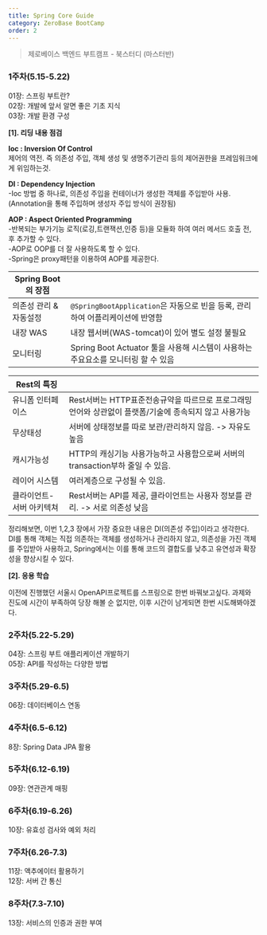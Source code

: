 ```yaml
---
title: Spring Core Guide
category: ZeroBase BootCamp
order: 2
---
```

> 제로베이스 백엔드 부트캠프 - 북스터디 (마스터반)

### 1주차(5.15-5.22)

01장: 스프링 부트란?<br>
02장: 개발에 앞서 알면 좋은 기초 지식<br>
03장: 개발 환경 구성

**[1]. 리딩 내용 점검**
<div class="content-box">
<b>Ioc : Inversion Of Control</b><br>
제어의 역전. 즉 의존성 주입, 객체 생성 및 생명주기관리 등의 제어권한을 프레임워크에게 위임하는것. <br>

<b>DI : Dependency Injection</b><br>
-Ioc 방법 중 하나로, 의존성 주입을 컨테이너가 생성한 객체를 주입받아 사용. (Annotation을 통해 주입하며 생성자 주입 방식이 권장됨)<br>

<b>AOP : Aspect Oriented Programming</b><br>
-반복되는 부가기능 로직(로깅,트랜잭션,인증 등)을 모듈화 하여 여러 메서드 호출 전, 후 추가할 수 있다.<br> 
-AOP로 OOP를 더 잘 사용하도록 할 수 있다.<br>
-Spring은 proxy패턴을 이용하여 AOP를 제공한다.<br> 
</div>

|Spring Boot 의 장점||
|-|-|
|의존성 관리 & 자동설정| `@SpringBootApplication`은 자동으로 빈을 등록, 관리하여 어플리케이션에 반영함|
|내장 WAS| 내장 웹서버(WAS-tomcat)이 있어 별도 설정 불필요|
|모니터링| Spring Boot Actuator 툴을 사용해 시스템이 사용하는 주요요소를 모니터링 할 수 있음 |

|Rest의 특징||
|-|-|
|유니폼 인터페이스|Rest서버는 HTTP표준전송규약을 따르므로 프로그래밍언어와 상관없이 플랫폼/기술에 종속되지 않고 사용가능|
|무상태성|서버에 상태정보를 따로 보관/관리하지 않음. -> 자유도 높음|
|캐시가능성|HTTP의 캐싱기능 사용가능하고 사용함으로써 서버의 transaction부하 줄일 수 있음.|
|레이어 시스템|여러계층으로 구성될 수 있음.|
|클라이언트-서버 아키텍쳐|Rest서버는 API를 제공, 클라이언트는 사용자 정보를 관리. -> 서로 의존성 낮음 |

정리해보면, 이번 1,2,3 장에서 가장 중요한 내용은 <span class="emphasis">DI(의존성 주입)</span>이라고 생각한다. <br>
DI를 통해 객체는 직접 의존하는 객체를 생성하거나 관리하지 않고, 의존성을 가진 객체를 주입받아 사용하고, Spring에서는 이를 통해 코드의 결합도를 낮추고 유연성과 확장성을 향상시킬 수 있다.

**[2]. 응용 학습**
<div class="content-box">
이전에 진행했던 서울시 OpenAPI프로젝트를 스프링으로 한번 바꿔보고싶다. 과제와 진도에 시간이 부족하여 당장 해볼 순 없지만, 이후 시간이 남게되면 한번 시도해봐야겠다.
</div>

### 2주차(5.22-5.29)

<div class="content-box">
04장: 스프링 부트 애플리케이션 개발하기<br>
05장: API를 작성하는 다양한 방법
</div>

### 3주차(5.29-6.5)

<div class="content-box">
06장: 데이터베이스 연동
</div>

### 4주차(6.5-6.12)

<div class="content-box">
8장: Spring Data JPA 활용
</div>

### 5주차(6.12-6.19)

<div class="content-box">
09장: 연관관계 매핑
</div>

### 6주차(6.19-6.26)

<div class="content-box">
10장: 유효성 검사와 예외 처리
</div>

### 7주차(6.26-7.3)

<div class="content-box">
11장: 액추에이터 활용하기 <br> 
12장: 서버 간 통신
</div>

### 8주차(7.3-7.10)

<div class="content-box">
13장: 서비스의 인증과 권한 부여
</div>